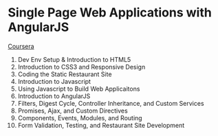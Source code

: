 # Single Page Web Applications with AngularJS

[Coursera](https://www.coursera.org/learn/single-page-web-apps-with-angularjs)

1. Dev Env Setup & Introduction to HTML5
1. Introduction to CSS3 and Responsive Design
1. Coding the Static Restaurant Site
1. Introduction to Javascript
1. Using Javascript to Build Web Applicaitons
1. Introduction to AngularJS
1. Filters, Digest Cycle, Controller Inheritance, and Custom Services
1. Promises, Ajax, and Custom Directives
1. Components, Events, Modules, and Routing
1. Form Validation, Testing, and Restaurant Site Development
